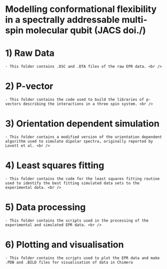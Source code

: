 # Modelling conformational flexibility in a spectrally addressable multi-spin molecular qubit (JACS doi./)

# 1) Raw Data <br />
    - This folder contains .DSC and .DTA files of the raw EPR data. <br /> 
# 2) P-vector <br />
    - This folder contains the code used to build the libraries of p-vectors describing the interactions in a three spin system. <br />
# 3) Orientation dependent simulation <br />
    - This folder contains a modified version of the orientation dependent algorithm used to simulate dipolar spectra, originally reported by Lovett et al. <br />
# 4) Least squares fitting <br />
    - This folder contains the code for the least squares fitting routine used to identify the best fitting simulated data sets to the experimental data. <br />
# 5) Data processing <br />
    - This folder contains the scripts used in the processing of the experimental and simulated EPR data. <br />
# 6) Plotting and visualisation <br />
    - This folder contains the scripts used to plot the EPR data and make .PDB and .BILD files for visualisation of data in Chimera
